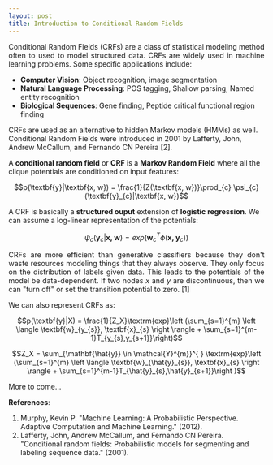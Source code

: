 ```yaml
---
layout: post
title: Introduction to Conditional Random Fields
---
```


<p align="justify">Conditional Random Fields (CRFs) are a class of statistical modeling method often to used to model structured data. CRFs are widely used in machine learning problems. Some specific applications include:</p>

- **Computer Vision**: Object recognition, image segmentation
- **Natural Language Processing**: POS tagging, Shallow parsing, Named entity recognition
- **Biological Sequences**: Gene finding, Peptide critical functional region finding

CRFs are used as an alternative to hidden Markov models (HMMs) as well. Conditional Random Fields were introduced in 2001 by Lafferty, John, Andrew McCallum, and Fernando CN Pereira [2].

A **conditional random field** or **CRF** is a **Markov Random Field** where all the clique potentials are conditioned on input features:

$$p(\textbf{y}|\textbf{x, w}) = \frac{1}{Z(\textbf{x, w})}\prod_{c} \psi_{c}(\textbf{y}_{c}|\textbf{x, w})$$

A CRF is basically a **structured ouput** extension of **logistic regression**. We can assume a log-linear representation of the potentials:

$$\psi_{c}(\textbf{y}_{c}|\textbf{x, w}) = exp(\textbf{w}_{c}^{T} \phi(\textbf{x, }\textbf{y}_{c}))$$

<p align='justify'>CRFs are more efficient than generative classifiers because they don't waste resources modeling things that they always observe. They only focus on the distribution of labels given data. This leads to the potentials of the model be data-dependent. If two nodes <i>x</i> and <i>y</i> are discontinuous, then we can "turn off" or set the transition potential to zero. [1]</p>

We can also represent CRFs as:

$$p(\textbf{y}|X) = \frac{1}{Z_X}\textrm{exp}\left (\sum_{s=1}^{m} \left \langle \textbf{w}_{y_{s}}, \textbf{x}_{s} \right \rangle + \sum_{s=1}^{m-1}T_{y_{s},y_{s+1}}\right)$$

$$Z_X = \sum_{\mathbf{\hat{y}} \in \mathcal{Y}^{m}}^{ } \textrm{exp}\left (\sum_{s=1}^{m} \left \langle \textbf{w}_{\hat{y}_{s}}, \textbf{x}_{s} \right \rangle + \sum_{s=1}^{m-1}T_{\hat{y}_{s},\hat{y}_{s+1}}\right )$$

More to come...

**References**:

1. Murphy, Kevin P. "Machine Learning: A Probabilistic Perspective. Adaptive Computation and Machine Learning." (2012).
2. Lafferty, John, Andrew McCallum, and Fernando CN Pereira. "Conditional random fields: Probabilistic models for segmenting and labeling sequence data." (2001).